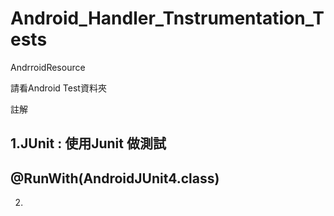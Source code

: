 # Android_Handler_Tnstrumentation_Tests
AndrroidResource


請看Android Test資料夾

註解

1.JUnit : 使用Junit 做測試
---
@RunWith(AndroidJUnit4.class)
---



2.


